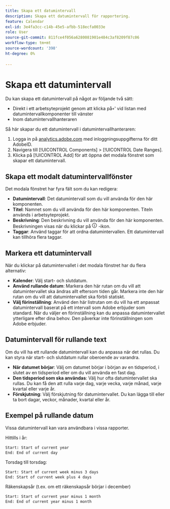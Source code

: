 ```yaml
---
title: Skapa ett datumintervall
description: Skapa ett datumintervall för rapportering.
feature: Calendar
exl-id: 3e4fa3cc-c14b-45e5-afbb-518ecfa0033e
role: User
source-git-commit: 811fce4f056a6280081901e484c3af8209f87c06
workflow-type: tm+mt
source-wordcount: '398'
ht-degree: 0%

---
```


# Skapa ett datumintervall

Du kan skapa ett datumintervall på något av följande två sätt:

* Direkt i ett arbetsyteprojekt genom att klicka på`+`&#39; vid listan med datumintervallkomponenter till vänster
* Inom datumintervallhanteraren

Så här skapar du ett datumintervall i datumintervallhanteraren:

1. Logga in på [analytics.adobe.com](https://analytics.adobe.com) med inloggningsuppgifterna för ditt AdobeID.
1. Navigera till [!UICONTROL Components] > [!UICONTROL Date Ranges].
1. Klicka på [!UICONTROL Add] för att öppna det modala fönstret som skapar ett datumintervall.

## Skapa ett modalt datumintervallfönster

Det modala fönstret har fyra fält som du kan redigera:

* **Datumintervall**: Det datumintervall som du vill använda för den här komponenten.
* **Titel**: Namnet som du vill använda för den här komponenten. Titeln används i arbetsyteprojekt.
* **Beskrivning**: Den beskrivning du vill använda för den här komponenten. Beskrivningen visas när du klickar på ![i](../assets/i.png) -ikon.
* **Taggar**: Använd taggar för att ordna datumintervallen. Ett datumintervall kan tillhöra flera taggar.

## Markera ett datumintervall

När du klickar på datumintervallet i det modala fönstret har du flera alternativ:

* **Kalender**: Välj start- och slutdatum.
* **Använd rullande datum**: Markera den här rutan om du vill att datumintervallet ska ändras allt eftersom tiden går. Markera inte den här rutan om du vill att datumintervallet ska förbli statiskt.
* **Välj förinställning**: Använd den här listrutan om du vill ha ett anpassat datumintervall baserat på ett intervall som Adobe erbjuder som standard. När du väljer en förinställning kan du anpassa datumintervallet ytterligare efter dina behov. Den påverkar inte förinställningen som Adobe erbjuder.

## Datumintervall för rullande text

Om du vill ha ett rullande datumintervall kan du anpassa när det rullas. Du kan styra när start- och slutdatum rullar oberoende av varandra.

* **När datumet börjar**: Välj om datumet börjar i början av en tidsperiod, i slutet av en tidsperiod eller om du vill använda en fast dag.
* **Den tidsperiod som ska användas**: Välj hur ofta datumintervallet ska rullas. Du kan få den att rulla varje dag, varje vecka, varje månad, varje kvartal eller varje år.
* **Förskjutning**: Välj förskjutning för datumintervallet. Du kan lägga till eller ta bort dagar, veckor, månader, kvartal eller år.

## Exempel på rullande datum

Vissa datumintervall kan vara användbara i vissa rapporter.

Hittills i år:

```text
Start: Start of current year
End: End of current day
```

Torsdag till torsdag:

```text
Start: Start of current week minus 3 days
End: Start of current week plus 4 days
```

Räkenskapsår (t.ex. om ett räkenskapsår börjar i december)

```text
Start: Start of current year minus 1 month
End: End of current year minus 1 month
```
